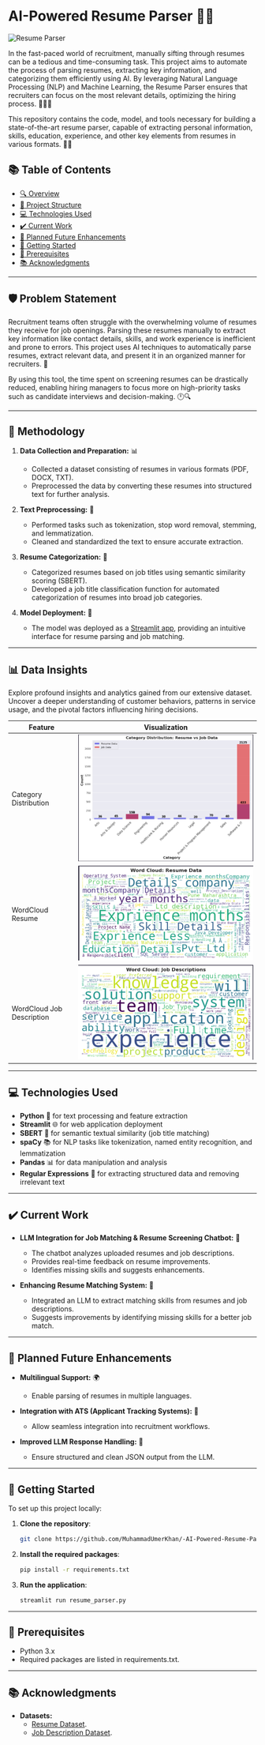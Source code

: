 # AI-Powered Resume Parser 🤖📝

![Resume Parser](https://media.licdn.com/dms/image/v2/D4D12AQGeVOhx27jdqQ/article-cover_image-shrink_720_1280/article-cover_image-shrink_720_1280/0/1732253495805?e=2147483647&v=beta&t=BNfCukca2GVw7Vhv6QUe2jxW2kxX_-LDH_TLBSCiozE)

In the fast-paced world of recruitment, manually sifting through resumes can be a tedious and time-consuming task. This project aims to automate the process of parsing resumes, extracting key information, and categorizing them efficiently using AI. By leveraging Natural Language Processing (NLP) and Machine Learning, the Resume Parser ensures that recruiters can focus on the most relevant details, optimizing the hiring process. 🧑‍💻🌟

This repository contains the code, model, and tools necessary for building a state-of-the-art resume parser, capable of extracting personal information, skills, education, experience, and other key elements from resumes in various formats. 📂📝

## 📚 Table of Contents  
- [🔍 Overview](#-overview)  
- [🔧 Project Structure](#-project-structure)  
- [💻 Technologies Used](#-technologies-used)  
- [✔️ Current Work](#-current-work)  
- [🎯 Planned Future Enhancements](#-planned-future-enhancements)  
- [🚀 Getting Started](#-getting-started)  
- [📛 Prerequisites](#-prerequisites)  
- [📚 Acknowledgments](#-acknowledgments)  

---

## 🛡️ Problem Statement 
Recruitment teams often struggle with the overwhelming volume of resumes they receive for job openings. Parsing these resumes manually to extract key information like contact details, skills, and work experience is inefficient and prone to errors. This project uses AI techniques to automatically parse resumes, extract relevant data, and present it in an organized manner for recruiters. 🎯

By using this tool, the time spent on screening resumes can be drastically reduced, enabling hiring managers to focus more on high-priority tasks such as candidate interviews and decision-making. 🕛🔍

---

## 🔧 Methodology 
1. **Data Collection and Preparation:** 📊
   - Collected a dataset consisting of resumes in various formats (PDF, DOCX, TXT).
   - Preprocessed the data by converting these resumes into structured text for further analysis.

2. **Text Preprocessing:** 🧺
   - Performed tasks such as tokenization, stop word removal, stemming, and lemmatization.
   - Cleaned and standardized the text to ensure accurate extraction.

3. **Resume Categorization:** 📂
   - Categorized resumes based on job titles using semantic similarity scoring (SBERT).
   - Developed a job title classification function for automated categorization of resumes into broad job categories.

4. **Model Deployment:** 🚀
   - The model was deployed as a [Streamlit app](https://ai-powered-resume-parser.streamlit.app/), providing an intuitive interface for resume parsing and job matching.

---

## 📊 Data Insights 
Explore profound insights and analytics gained from our extensive dataset. Uncover a deeper understanding of customer behaviors, patterns in service usage, and the pivotal factors influencing hiring decisions.

| Feature                                      | Visualization                                                                                       |
|----------------------------------------------|-----------------------------------------------------------------------------------------------------|
| Category Distribution                        | ![Category distribution](https://github.com/MuhammadUmerKhan/-AI-Powered-Resume-Parser---Job-Matcher/blob/main/imgs/category_distribution.png)   |
| WordCloud Resume                             | ![WordCloud Resume](https://github.com/MuhammadUmerKhan/-AI-Powered-Resume-Parser---Job-Matcher/blob/main/imgs/wordcloud_resume.png)  |
| WordCloud Job Description                    | ![WordCloud Job Description](https://github.com/MuhammadUmerKhan/-AI-Powered-Resume-Parser---Job-Matcher/blob/main/imgs/wordcloud_job.png)   |

---

## 💻 Technologies Used 
- **Python** 🐍 for text processing and feature extraction
- **Streamlit** 🌐 for web application deployment
- **SBERT** 🤖 for semantic textual similarity (job title matching)
- **spaCy** 📚 for NLP tasks like tokenization, named entity recognition, and lemmatization
- **Pandas** 📊 for data manipulation and analysis
- **Regular Expressions** 🧉 for extracting structured data and removing irrelevant text

---

## ✔️ Current Work 
- **LLM Integration for Job Matching & Resume Screening Chatbot:** 🤖
  - The chatbot analyzes uploaded resumes and job descriptions.
  - Provides real-time feedback on resume improvements.
  - Identifies missing skills and suggests enhancements.

- **Enhancing Resume Matching System:** 🎯
  - Integrated an LLM to extract matching skills from resumes and job descriptions.
  - Suggests improvements by identifying missing skills for a better job match.

---

## 🎯 Planned Future Enhancements 
- **Multilingual Support:** 🌍
  - Enable parsing of resumes in multiple languages.

- **Integration with ATS (Applicant Tracking Systems):** 🔗
  - Allow seamless integration into recruitment workflows.

- **Improved LLM Response Handling:** 🤖
  - Ensure structured and clean JSON output from the LLM.

---

## 🚀 Getting Started  
To set up this project locally:  

1. **Clone the repository**:  
   ```bash  
   git clone https://github.com/MuhammadUmerKhan/-AI-Powered-Resume-Parser---Job-Matcher.git
   ```

2. **Install the required packages**:
    ```bash
    pip install -r requirements.txt
    ```

3. **Run the application**:
    ```bash
    streamlit run resume_parser.py
    ```

---  

## 📛 Prerequisites  
- Python 3.x
- Required packages are listed in requirements.txt.

---  

## 📚 Acknowledgments  
- **Datasets:**  
   - [Resume Dataset](https://www.kaggle.com/datasets/snehaanbhawal/resume-dataset).
   - [Job Description Dataset](https://www.kaggle.com/datasets/kshitizregmi/jobs-and-job-description).

